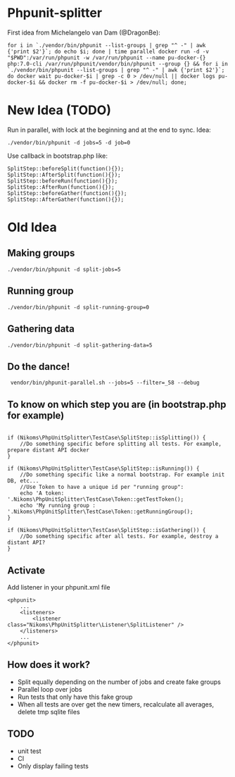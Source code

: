 # Phpunit-splitter

First idea from Michelangelo van Dam (@DragonBe):
```
for i in `./vendor/bin/phpunit --list-groups | grep "^ -" | awk {'print $2'}`; do echo $i; done | time parallel docker run -d -v "$PWD":/var/run/phpunit -w /var/run/phpunit --name pu-docker-{} php:7.0-cli /var/run/phpunit/vendor/bin/phpunit --group {} && for i in `./vendor/bin/phpunit --list-groups | grep "^ -" | awk {'print $2'}`; do docker wait pu-docker-$i | grep -c 0 > /dev/null || docker logs pu-docker-$i && docker rm -f pu-docker-$i > /dev/null; done;

```
# New Idea (TODO)
Run in parallel, with lock at the beginning and at the end to sync. Idea:

```
./vendor/bin/phpunit -d jobs=5 -d job=0
```

Use callback in bootstrap.php like:
```
SplitStep::beforeSplit(function(){});
SplitStep::AfterSplit(function(){});
SplitStep::beforeRun(function(){});
SplitStep::AfterRun(function(){});
SplitStep::beforeGather(function(){});
SplitStep::AfterGather(function(){});

```
 
# Old Idea

## Making groups
```
./vendor/bin/phpunit -d split-jobs=5
```

## Running group
```
./vendor/bin/phpunit -d split-running-group=0
```

## Gathering data
```
./vendor/bin/phpunit -d split-gathering-data=5
```

## Do the dance!
```
 vendor/bin/phpunit-parallel.sh --jobs=5 --filter=_58 --debug
```

## To know on which step you are (in bootstrap.php for example)
```

if (Nikoms\PhpUnitSplitter\TestCase\SplitStep::isSplitting()) {
    //Do something specific before splitting all tests. For example, prepare distant API docker 
}

if (Nikoms\PhpUnitSplitter\TestCase\SplitStep::isRunning()) {
    //Do something specific like a normal bootstrap. For example init DB, etc...
    //Use Token to have a unique id per "running group":
    echo 'A token: '.Nikoms\PhpUnitSplitter\TestCase\Token::getTestToken();
    echo 'My running group : '.Nikoms\PhpUnitSplitter\TestCase\Token::getRunningGroup();
}

if (Nikoms\PhpUnitSplitter\TestCase\SplitStep::isGathering()) {
    //Do something specific after all tests. For example, destroy a distant API?
}
```

## Activate

Add listener in your phpunit.xml file

```
<phpunit>
    ...
    <listeners>
        <listener class="Nikoms\PhpUnitSplitter\Listener\SplitListener" />
    </listeners>
    ...
</phpunit>
```

## How does it work?
* Split equally depending on the number of jobs and create fake groups
* Parallel loop over jobs
* Run tests that only have this fake group
* When all tests are over get the new timers, recalculate all averages, delete tmp sqlite files


## TODO
* unit test
* CI
* Only display failing tests